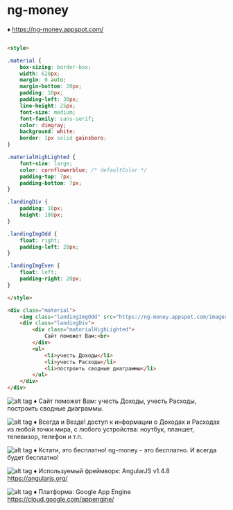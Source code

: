 # ng-money

♦ https://ng-money.appspot.com/

```html

<style>

.material {
    box-sizing: border-box;
    width: 620px;
    margin: 0 auto;
    margin-bottom: 20px;
    padding: 10px;
    padding-left: 30px;
    line-height: 25px;
    font-size: medium;
    font-family: sans-serif;
    color: dimgray;
    background: white;
    border: 1px solid gainsboro;
}

.materialHighLighted {
    font-size: large;
    color: cornflowerblue; /* defaultColor */
    padding-top: 7px;
    padding-bottom: 7px;
}

.landingDiv {
    padding: 10px;
    height: 180px;
}

.landingImgOdd {
    float: right;
    padding-left: 20px;
}

.landingImgEven {
    float: left;
    padding-right: 20px;
}

</style>

<div class="material">
    <img class="landingImgOdd" src="https://ng-money.appspot.com/images/landing_page_site_help_you.png">
    <div class="landingDiv">
        <div class="materialHighLighted">
            Сайт поможет Вам:<br>
        </div>
        <ul>
            <li>учесть Доходы</li>
            <li>учесть Расходы</li>
            <li>построить сводные диаграммы</li>
        </ul>
    </div>
</div>

```

![alt tag](https://ng-money.appspot.com/images/landing_page_site_help_you.png)
♦ Сайт поможет Вам: учесть Доходы, учесть Расходы, построить сводные диаграммы.

![alt tag](https://ng-money.appspot.com/images/landing_page_anytime_and_anywhere.png)
♦ Всегда и Везде!
доступ к информации о Доходах и Расходах из любой точки мира,
с любого устройства: ноутбук, планшет, телевизор, телефон и т.п.

![alt tag](https://ng-money.appspot.com/images/landing_page_its_free.png)
♦ Кстати, это бесплатно!
ng-money - это бесплатно.
И всегда будет бесплатно!

![alt tag](https://angularjs.org/img/AngularJS-large.png)
♦ Используемый фреймворк: AngularJS v1.4.8
https://angularjs.org/

![alt tag](https://cloud.google.com/images/appengine-icon-54x48.png)
♦ Платформа: Google App Engine
https://cloud.google.com/appengine/


